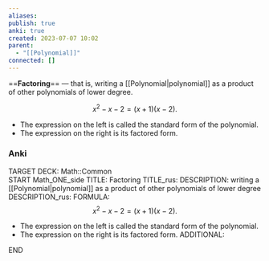 ```yaml
---
aliases: 
publish: true
anki: true
created: 2023-07-07 10:02
parent:
  - "[[Polynomial]]"
connected: []
---
```

==**Factoring**== — that is, writing a [[Polynomial|polynomial]]  as a product of other polynomials of lower degree.

$$
x^2-x-2=(x+1)(x-2).
$$

- The expression on the left is called the standard form of the polynomial.
- The expression on the right is its factored form.



### Anki
TARGET DECK: Math::Common  
START
Math_ONE_side
TITLE:  Factoring
TITLE_rus: 
DESCRIPTION: writing a [[Polynomial|polynomial]]  as a product of other polynomials of lower degree
DESCRIPTION_rus: 
FORMULA: 
$$x^2-x-2=(x+1)(x-2).$$

- The expression on the left is called the standard form of the polynomial.
- The expression on the right is its factored form.
ADDITIONAL:
<!--ID: 1697915973890-->
END